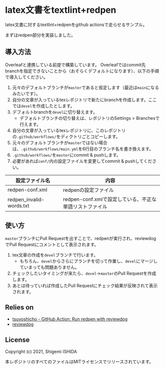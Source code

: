 # latex文書をtextlint+redpen

latex文書に対するtextlint+redpenをgithub actionsで走らせるサンプル。

まずはredpen部分を実装しました。

## 導入方法

Overleafと連携している前提で構築しています。
Overleafではcommit先branchを指定できないことから（おそらくデフォルトになります）、以下の手順で導入してください。

1. 元々のデフォルトブランチが`master`であると仮定します（最近は`main`になるみたいです）。
1. 自分の文章が入っているtexレポジトリで新たにbranchを作成します。ここでは`devel`を作成したとします。
1. デフォルトbranchを`devel`に切り替えます。
    * デフォルトブランチの切り替えは、レポジトリのSettings > Branchesで行えます。
1. 自分の文章が入っているtexレポジトリに、このレポジトリの`.github/workflows/`をディクトリごとコピーします。
1. 元々のデフォルトブランチが`master`ではない場合は、`.github/workflows/main.yml`を6行目のブランチ名を書き換えます。
1. `.github/workflows/`を`master`にcommit & pushします。
1. 必要があれば`conf/`内の設定ファイルを変更してcommit & pushしてください。

設定ファイル名|内容
---|---
redpen-conf.xml|redpenの設定ファイル
redpen_invalid-words.txt|redpen-conf.xmlで設定している、不正な単語リストファイル

## 使い方

`master`ブランチにPull Requestを出すことで、redpenが実行され、reviewdogでPull Requestにコメントとして表示されます。

1. tex文章の作成を`devel`ブランチで行います。
    * もちろん、`devel`からさらにブランチを切って作業し、`devel`にマージしていまっても問題ありません。
1. チェックしたいタイミングが来たら、`devel`→`master`のPull Requestを作成します。
1. あとは待っていれば作成したPull Requestにチェック結果が反映されて表示されます。

## Relies on

- [tsuyoshicho - GitHub Action: Run redpen with reviewdog](https://github.com/tsuyoshicho/action-redpen)
- [reviewdog](https://github.com/reviewdog/reviewdog)

## License

Copyright (c) 2021, Shigemi ISHIDA

本レポジトリのすべてのファイルはMITライセンスでリリースされています。
